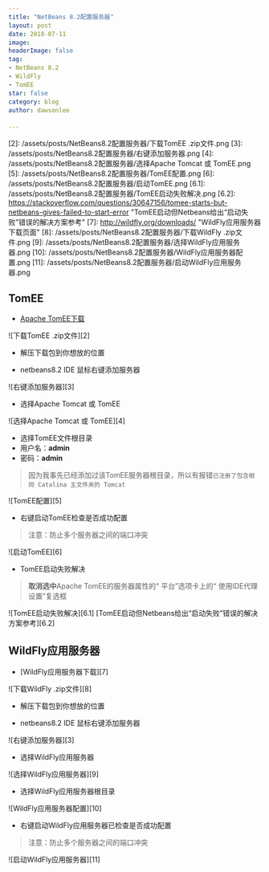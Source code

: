 ```yaml
---
title: "NetBeans 8.2配置服务器"
layout: post
date: 2018-07-11
image: 
headerImage: false
tag:
- NetBeans 8.2
- WildFly
- TomEE
star: false
category: blog
author: dawsonlee

---
```



   [1]:  http://tomee.apache.org/download-ng.html  "Apache TomEE下载页面"
   [2]:  /assets/posts/NetBeans8.2配置服务器/下载TomEE .zip文件.png
   [3]:  /assets/posts/NetBeans8.2配置服务器/右键添加服务器.png
   [4]:  /assets/posts/NetBeans8.2配置服务器/选择Apache Tomcat 或 TomEE.png
   [5]:  /assets/posts/NetBeans8.2配置服务器/TomEE配置.png
   [6]:  /assets/posts/NetBeans8.2配置服务器/启动TomEE.png
   [6.1]:  /assets/posts/NetBeans8.2配置服务器/TomEE启动失败解决.png
   [6.2]:  https://stackoverflow.com/questions/30647156/tomee-starts-but-netbeans-gives-failed-to-start-error  "TomEE启动但Netbeans给出“启动失败”错误的解决方案参考"
   [7]:  http://wildfly.org/downloads/  "WildFly应用服务器下载页面"
   [8]:  /assets/posts/NetBeans8.2配置服务器/下载WildFly .zip文件.png
   [9]:  /assets/posts/NetBeans8.2配置服务器/选择WildFly应用服务器.png
   [10]:  /assets/posts/NetBeans8.2配置服务器/WildFly应用服务器配置.png
   [11]:  /assets/posts/NetBeans8.2配置服务器/启动WildFly应用服务器.png
   
##  TomEE
*  [Apache TomEE下载][1]

  ![下载TomEE .zip文件][2]

*  解压下载包到你想放的位置

*  netbeans8.2 IDE 鼠标右键添加服务器

  ![右键添加服务器][3]

*  选择Apache Tomcat 或 TomEE

  ![选择Apache Tomcat 或 TomEE][4]

*  选择TomEE文件根目录
*  用户名：**admin**
*  密码：**admin**
>  因为我事先已经添加过该TomEE服务器根目录，所以有报错`已注册了包含相同 Catalina 主文件夹的 Tomcat`

  ![TomEE配置][5]


*  右键启动TomEE检查是否成功配置
>  注意：防止多个服务器之间的端口冲突

  ![启动TomEE][6]

*  TomEE启动失败解决
>  **取消选中**Apache TomEE的服务器属性的“ 平台”选项卡上的“ 使用IDE代理设置”复选框

  ![TomEE启动失败解决][6.1]
  [TomEE启动但Netbeans给出“启动失败”错误的解决方案参考][6.2]

##  WildFly应用服务器
*  [WildFly应用服务器下载][7]

  ![下载WildFly .zip文件][8]

*  解压下载包到你想放的位置

*  netbeans8.2 IDE 鼠标右键添加服务器

  ![右键添加服务器][3]

*  选择WildFly应用服务器

  ![选择WildFly应用服务器][9]

*  选择WildFly应用服务器根目录

  ![WildFly应用服务器配置][10]

*  右键启动WildFly应用服务器已检查是否成功配置
>  注意：防止多个服务器之间的端口冲突

  ![启动WildFly应用服务器][11]


